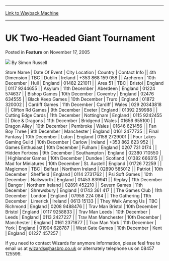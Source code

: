 
---
[Link to Wayback Machine](https://web.archive.org/web/20211025140506/https://magic.wizards.com/en/articles/archive/feature/uk-two-headed-giant-tournament-2005-11-17)

[_metadata_:wayback_url]:- "https://magic.wizards.com/en/articles/archive/feature/uk-two-headed-giant-tournament-2005-11-17"
[_metadata_:wayback_raw_url]:- "https://web.archive.org/web/20211025140506id_/https://magic.wizards.com/en/articles/archive/feature/uk-two-headed-giant-tournament-2005-11-17"
[_metadata_:wayback_capture_timestamp]:- "2021-10-25 14:05:06+00:00"
[_metadata_:description]:- "Store NameDate Of EventCity LocationCountryContact Info4th DimensionTBCDublinIreland+353 868 159 058Archeron10th DecemberHullEngland01482 221011Area 51TBCBristolEngland0117 9244655Asylum11th DecemberAberdeenEngland01224 574637Bishop Games10th DecemberCoventryEngland02476 634555Black Keep Games10th DecemberTruroEngland01872 320002Cardiff Games11th DecemberCardiffWales029"
[_metadata_:generator]:- "Drupal 7 (http://drupal.org)"
[_metadata_:publish_date]:- "2005-11-17"
---


UK Two-Headed Giant Tournament
==============================



 Posted in **Feature**
 on November 17, 2005 






![](https://media.magic.wizards.com/styles/auth_small/public/generic-avatar-150_386.png)
By Simon Russell













 Store Name | Date Of Event | City Location | Country | Contact Info || 4th Dimension | TBC | Dublin | Ireland | +353 868 159 058 |
| Archeron | 10th December | Hull | England | 01482 221011 |
| Area 51 | TBC | Bristol | England | 0117 9244655 |
| Asylum | 11th December | Aberdeen | England | 01224 574637 |
| Bishop Games | 10th December | Coventry | England | 02476 634555 |
| Black Keep Games | 10th December | Truro | England | 01872 320002 |
| Cardiff Games | 11th December | Cardiff | Wales | 029 20343818 |
| Clifton Rd Games | 9th December | Exeter | England | 01392 259988 |
| Cutting Edge Cards | 11th December | Nottingham | England | 0115 9242455 |
| Dice & Dragons  | 11th December | Bridgend | Wales | 01656 655100 |
| Dragon Alley | 10th December | Pembroke | Wales | 01646 621456 |
| Fan Boy Three | 9th December | Manchester | England | 0161 2477735 |
| Final Fantasy | 10th December | Luton | England | 0158 2729001 |
| Four Lakes Gaming Guild | 10th December | Carlow | Ireland | +353 862 623 952 |
| Games Enthusiast | 10th December | Fulham | England | 0207 731 0174 |
| Hidden Fortress | 9th December | Southampton | England | 02380 710550 |
| Highlander Games | 10th December | Dundee | Scotland | 01382 666315 |
| Mad for Miniatures | 10th December | St. Austell | England | 01726 72259 |
| Magicmon | TBC | Belfast | Northern Ireland | 02890 585012 |
| Patriot | 10th December | Sheffield | England | 0114 2731762 |
| Psi Soft Games | 10th December | Nailsworth | England | 01453 839941 |
| Replay | 11th December | Bangor | Northern Ireland | 02891 452210 |
| Severn Games | 11th December | Shrewsbury | England | 01743 361 417 |
| The Games Club | 11th December | London | England | 07958 224 084 |
| The Gathering | 11th December | Limerick | Ireland | 0613 15133 |
| They Walk Among Us | TBC | Richmond | England | 0208 9488476 |
| Trav Man Bristol | 10th December | Bristol | England | 0117 9258833 |
| Trav Man Leeds  | 10th December | Leeds  | England | 0113 2427227 |
| Trav Man Manchester | 10th December | Manchester | England | 0161 2371877 |
| Trav Man York | 11th December | York | England | 01904 628787 |
| West Gate Games | 10th December | Kent | England | 01227 457257 |

  
 If you need to contact Wizards for anymore information, please feel free to email us at [wizards@hasbro.co.uk](mailto:wizards@hasbro.co.uk) or alternately telephone us on 08457 125599.





